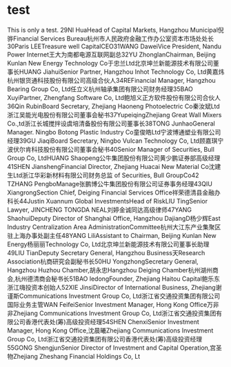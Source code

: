 # test
This is only a test.
29NI HuaHead of Capital Markets, Hangzhou Municipal倪骅Financial Services Bureau杭州市人民政府金融工作办公室资本市场处处长30Paris LEETreasure well CapitalCEO31WANG DaweiVice President, Nandu Power Internet王大为南都电源互联网副总32YU ZhonglanChairman, Beijing Kunlan New Energy Technology Co于忠兰Ltd北京坤兰新能源技术有限公司董事长HUANG JiahuiSenior Partner, Hangzhou Inhot Technology Co, Ltd黄嘉炜杭州银货通科技股份有限公司高级合伙人34REFinancial Manager, Hangzhou Bearing Group Co, Ltd任立义杭州轴承集团有限公司财务经理35BAO XuyiPartner, Zhengfang Software Co, Ltd鲍旭义正方软件股份有限公司合伙人36Qin RubinBoard Secretary, Zhejiang Haoneng Photoelectric Co秦汝斌Ltd浙江吴能光电股份有限公司董事会秘书37YupeiqingZhejiang Great Wall Mixers Co.,td浙江长城搅拌设虞培清备股份有限公司董事长38TONG JunhaoGeneral Manager. Ningbo Botong Plastic Industry Co童俊皓Ltd宁波博通塑业有限公司经理39GU JiaqiBoard Secretary, Ningbo Vulcan Technology Co, Ltd顾嘉琪宁波伏尔肯科技股份有限公司董事会秘书40Senior Manager of Securities, Bull Group Co, LtdHUANG Shaopeng公牛集团股份有限公司黄少鹏证券部高级经理41SHEN JianshengFinancial Director, Zhejiang Huacai New Material Co沈建生Ltd浙江华彩新材料有限公司财务总监
of Securities, Bull GroupCo42 TZHANG PengboManage张鹏博公牛集团股份有限公司证券事务经理43QIU XiangrongSection Chief, Deiging Financial Services Office祥荣德清县金融办科长44Justin Xuannum Global InvestmentsHead of RiskLIU TingSenior Lawyer, JINCHENG TONGDA NEAL刘婷金诚同达高级律师47YANG ShaohuiDeputy Director of Shanghai Office, Hangzhou DajiangD杨少辉East Industry Centralization Area AdministrationCommittee杭州大江东产业集聚区驻上海办事处副主任48YANG LiliAssistant to Chairman, Beijing Kunlan New Energy杨丽丽Technology Co, Ltd北京坤兰新能源技术有限公司董事长助理49LIU TianDeputy Secretary General, Hangzhou Business天Research Association杭商研究会副秘书长50HU YongzhongSecretary General, Hangzhou Huzhou Chamber,胡永忠Hangzhou Deiging Chamber杭州湖州商会,杭州德清商会秘书长51BAO ledongFounder, Zhejiang Haitou Capital鲍乐东浙江嗨投资本创始人52XIE JinsiDirector of International Business, Zhejiang谢谨斯Communications Investment Group Co, Ltd浙江省交通投资集团有限公司国际业务主管WAN FeifeiSenior Investment Manager, Hong Kong Office万非非Zhejiang Communications Investment Group Co, Ltd浙江省交通投资集团有限公司香港代表处(筹)高级投资经理54SHEN ChenxiSenior Investment Manager, Hong Kong Office,沈晨曦Zhejiang Communications Investment Group Co, Ltd浙江省交通投资集团有限公司香港代表处(筹)高级投资经理55GONG ShengjunSenior Director of Investment and Capital Operation,宫圣物Zhejiang Zheshang Financial Holdings Co, Lt
